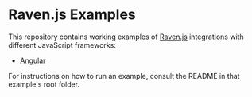 # Raven.js Examples

This repository contains working examples of [Raven.js](https://github.com/getsentry/raven-js) integrations with different JavaScript frameworks:

* [Angular](angular)

For instructions on how to run an example, consult the README in that example's root folder.
